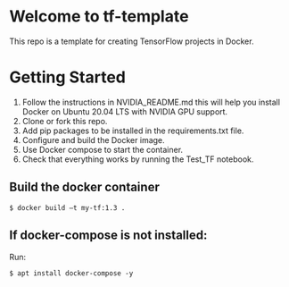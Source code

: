 # Welcome to tf-template

This repo is a template for creating TensorFlow projects in Docker.


# Getting Started

1. Follow the instructions in NVIDIA_README.md this will help you install Docker on Ubuntu 20.04 LTS with NVIDIA GPU support.
2. Clone or fork this repo.
3. Add pip packages to be installed in the requirements.txt file.
4. Configure and build the Docker image.
5. Use Docker compose to start the container.
6. Check that everything works by running the Test_TF notebook.


## Build the docker container
```
$ docker build –t my-tf:1.3 .
```


## If docker-compose is not installed:
Run:  
```
$ apt install docker-compose -y
```

